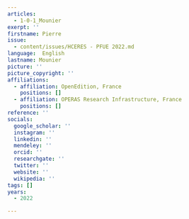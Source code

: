 ```yaml
---
articles:
  - 1-0-1_Mounier
exerpt: ''
firstname: Pierre
issue:
  - content/issues/HCERES - PFUE 2022.md
language:  English
lastname: Mounier
picture: ''
picture_copyright: ''
affiliations:
  - affiliation: OpenEdition, France
    positions: []
  - affiliation: OPERAS Research Infrastructure, France
    positions: []
reference: ''
socials:
  google_scholar: ''
  instagram: ''
  linkedin: ''
  mendeley: ''
  orcid: ''
  researchgate: ''
  twitter: ''
  website: ''
  wikipedia: ''
tags: []
years:
  - 2022

---
```

